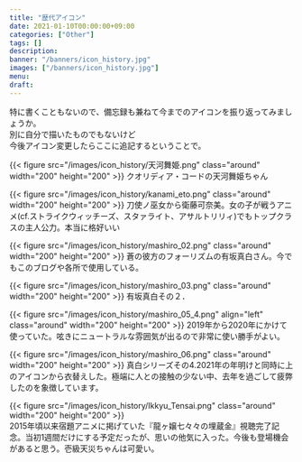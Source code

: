 ```yaml
---
title: "歴代アイコン"
date: 2021-01-10T00:00:00+09:00
categories: ["Other"]
tags: []
description:
banner: "/banners/icon_history.jpg"
images: ["/banners/icon_history.jpg"]
menu: 
draft:
---
```

特に書くこともないので、備忘録も兼ねて今までのアイコンを振り返ってみましょうか。  
別に自分で描いたものでもないけど  
今後アイコン変更したらここに追記するということで。
<!--more-->
{{< figure src="/images/icon_history/天河舞姫.png" class="around" width="200" height="200" >}}
クオリディア・コードの天河舞姫ちゃん

{{< figure src="/images/icon_history/kanami_eto.png" class="around" width="200" height="200" >}}
刀使ノ巫女から衛藤可奈美。女の子が戦うアニメ(cf.ストライクウィッチーズ、スタァライト、アサルトリリィ)でもトップクラスの主人公力。本当に格好いい

{{< figure src="/images/icon_history/mashiro_02.png" class="around" width="200" height="200" >}}
蒼の彼方のフォーリズムの有坂真白さん。今でもこのブログや各所で使用している。

{{< figure src="/images/icon_history/mashiro_03.png" class="around" width="200" height="200" >}}
有坂真白その２．

{{< figure src="/images/icon_history/mashiro_05_4.png"  align="left" class="around" width="200" height="200" >}}
2019年から2020年にかけて使っていた。呟きにニュートラルな雰囲気が出るので非常に使い勝手がよい。

{{< figure src="/images/icon_history/mashiro_06.png" class="around" width="200" height="200" >}}
真白シリーズその4.2021年の年明けと同時に上のアイコンから衣替えした。極端に人との接触の少ない中、去年を過ごして疲弊したのを象徴しています。

{{< figure src="/images/icon_history/Ikkyu_Tensai.png" class="around" width="200" height="200" >}}  
2015年頃以来宿題アニメに掲げていた『龍ヶ嬢七々々の埋蔵金』視聴完了記念。当初1週間だけにする予定だったが、思いの他気に入った。今後も登場機会があると思う。壱級天災ちゃんは可愛い。